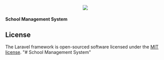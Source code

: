 <p align="center"><img src="https://laravel.com/assets/img/components/logo-laravel.svg"></p>

<h4>School Management System</h4>


## License

The Laravel framework is open-sourced software licensed under the [MIT license](https://opensource.org/licenses/MIT).
"# School Management System" 
